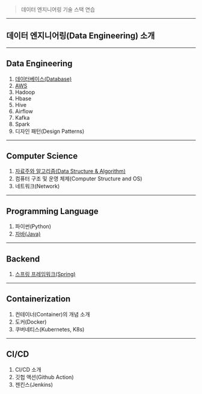 > 데이터 엔지니어링 기술 스택 연습

---

## 데이터 엔지니어링(Data Engineering) 소개









---

## Data Engineering

1. [데이터베이스(Database)](https://github.com/seungki1011/Data-Engineering/tree/main/database)
2. [AWS]()
3. Hadoop
4. Hbase
5. Hive
6. Airflow
7. Kafka
8. Spark
9. 디자인 패턴(Design Patterns)

---

## Computer Science

1. [자료주와 알고리즘(Data Structure & Algorithm)]()
2. 컴퓨터 구조 및 운영 체제(Computer Structure and OS)
3. 네트워크(Network)

---

## Programming Language

1. 파이썬(Python)
2. [자바(Java)](https://github.com/seungki1011/Data-Engineering/tree/main/java)

---

## Backend

1. [스프링 프레임워크(Spring)](https://github.com/seungki1011/Data-Engineering/tree/main/spring)

---

## Containerization

1. 컨테이너(Container)의 개념 소개
2. 도커(Docker)
3. 쿠버네티스(Kubernetes, K8s)

---

## CI/CD

1. CI/CD 소개
2. 깃헙 액션(Github Action)
3. 젠킨스(Jenkins)
